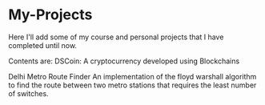 # My-Projects
Here I'll add some of my course and personal projects that I have completed until now.

Contents are:
DSCoin: A cryptocurrency developed using Blockchains

Delhi Metro Route Finder
An implementation of the floyd warshall algorithm to find the route between two metro stations that requires the least number of switches.

